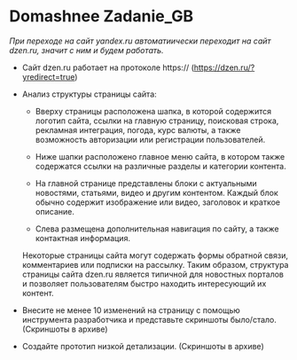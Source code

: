 # Domashnee Zadanie_GB

*При переходе на сайт yandex.ru автоматиически переходит на сайт dzen.ru, значит с ним и будем работать.*

* Сайт dzen.ru работает на протоколе https://  (https://dzen.ru/?yredirect=true)

* Анализ структуры страницы сайта:
  - Вверху страницы расположена шапка, в которой содержится логотип сайта, ссылки на главную страницу, поисковая строка, рекламная интеграция, погода, курс валюты, а также возможность авторизации или регистрации пользователей.

  - Ниже шапки расположено главное меню сайта, в котором также содержатся ссылки на различные разделы и категории контента.

  - На главной странице представлены блоки с актуальными новостями, статьями, видео и другим контентом. Каждый блок обычно содержит изображение или видео, заголовок и краткое описание.

  - Слева размещена дополнительная навигация по сайту, а также контактная информация.

   Некоторые страницы сайта могут содержать формы обратной связи, комментариев или подписки на рассылку. Таким образом, структура страницы сайта dzen.ru является типичной для новостных порталов и позволяет пользователям быстро находить интересующий их контент.

* Внесите не менее 10 изменений на страницу с помощью инструмента разработчика и представьте скриншоты было/стало. (Скриншоты в архиве)
* Создайте прототип низкой детализации. (Скриншоты в архиве)
